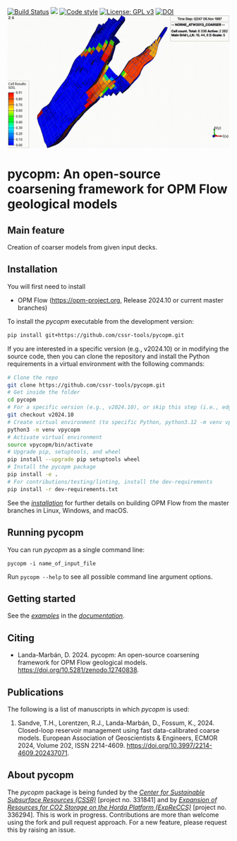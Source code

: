 [![Build Status](https://github.com/cssr-tools/pycopm/actions/workflows/CI.yml/badge.svg)](https://github.com/cssr-tools/pycopm/actions/workflows/CI.yml)
<a href="https://www.python.org/"><img src="https://img.shields.io/badge/python-3.8%20to%203.12-blue.svg"></a>
[![Code style](https://img.shields.io/badge/code%20style-black-000000.svg)](https://github.com/ambv/black)
[![License: GPL v3](https://img.shields.io/badge/License-GPLv3-blue.svg)](https://www.gnu.org/licenses/gpl-3.0)
[![DOI](https://zenodo.org/badge/815649176.svg)](https://zenodo.org/doi/10.5281/zenodo.12740838)
<img src="docs/text/figs/pycopm.gif" width="900" height="300">

# pycopm: An open-source coarsening framework for OPM Flow geological models

## Main feature
Creation of coarser models from given input decks. 

## Installation
You will first need to install
* OPM Flow (https://opm-project.org, Release 2024.10 or current master branches)

To install the _pycopm_ executable from the development version:

```bash
pip install git+https://github.com/cssr-tools/pycopm.git
```

If you are interested in a specific version (e.g., v2024.10) or in modifying the source code, then you can clone the repository and install the Python requirements in a virtual environment with the following commands:

```bash
# Clone the repo
git clone https://github.com/cssr-tools/pycopm.git
# Get inside the folder
cd pycopm
# For a specific version (e.g., v2024.10), or skip this step (i.e., edge version)
git checkout v2024.10
# Create virtual environment (to specific Python, python3.12 -m venv vpycopm)
python3 -m venv vpycopm
# Activate virtual environment
source vpycopm/bin/activate
# Upgrade pip, setuptools, and wheel
pip install --upgrade pip setuptools wheel
# Install the pycopm package
pip install -e .
# For contributions/testing/linting, install the dev-requirements
pip install -r dev-requirements.txt
``` 

See the [_installation_](https://cssr-tools.github.io/pycopm/installation.html) for further details on building OPM Flow from the master branches in Linux, Windows, and macOS. 

## Running pycopm
You can run _pycopm_ as a single command line:
```
pycopm -i name_of_input_file
```
Run `pycopm --help` to see all possible command line argument options.

## Getting started
See the [_examples_](https://cssr-tools.github.io/pycopm/examples.html) in the [_documentation_](https://cssr-tools.github.io/pycopm/introduction.html).

## Citing

* Landa-Marbán, D. 2024. pycopm: An open-source coarsening framework for OPM Flow geological models. https://doi.org/10.5281/zenodo.12740838.

## Publications
The following is a list of manuscripts in which _pycopm_ is used:

1. Sandve, T.H., Lorentzen, R.J., Landa-Marbán, D., Fossum, K., 2024. Closed-loop reservoir management using fast data-calibrated coarse models. European Association of Geoscientists & Engineers, ECMOR 2024, Volume 202, ISSN 2214-4609. https://doi.org/10.3997/2214-4609.202437071.

## About pycopm
The _pycopm_ package is being funded by the [_Center for Sustainable Subsurface Resources (CSSR)_](https://cssr.no) 
[project no. 331841] and by [_Expansion of Resources for CO2 Storage on the Horda Platform (ExpReCCS)_](https://www.norceresearch.no/en/projects/expansion-of-resources-for-co2-storage-on-the-horda-platform-expreccs) [project no. 336294].
This is work in progress.
Contributions are more than welcome using the fork and pull request approach.
For a new feature, please request this by raising an issue.